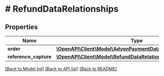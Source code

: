 # # RefundDataRelationships

## Properties

Name | Type | Description | Notes
------------ | ------------- | ------------- | -------------
**order** | [**\OpenAPI\Client\Model\AdyenPaymentDataRelationshipsOrder**](AdyenPaymentDataRelationshipsOrder.md) |  | [optional]
**reference_capture** | [**\OpenAPI\Client\Model\RefundDataRelationshipsReferenceCapture**](RefundDataRelationshipsReferenceCapture.md) |  | [optional]

[[Back to Model list]](../../README.md#models) [[Back to API list]](../../README.md#endpoints) [[Back to README]](../../README.md)
